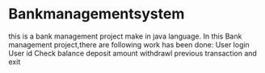 # Bankmanagementsystem
this is a bank management project make in java language.
In this Bank management project,there are following work has been done:
User login
User id
Check balance
deposit amount
withdrawl
previous transaction
and exit
